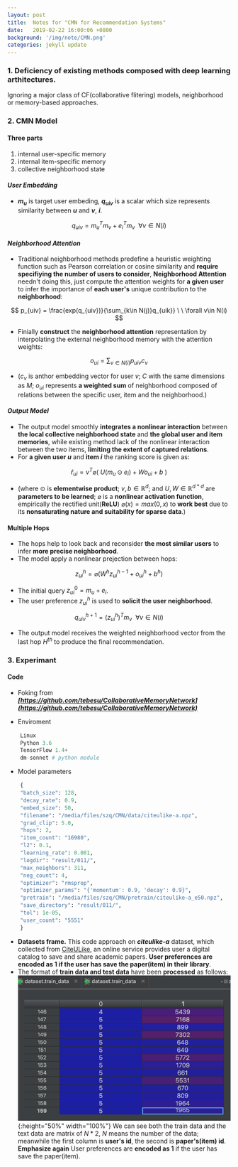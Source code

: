```yaml
---
layout: post
title:  Notes for "CMN for Recommendation Systems"
date:   2019-02-22 16:00:06 +0800
background: '/img/note/CMN.png'
categories: jekyll update
---
```

### 1. Deficiency of existing methods composed with deep learning arthitectures.
Ignoring a major class of CF(collaborative flitering) models, neighborhood or memory-based approaches.


### 2. CMN Model
#### Three parts
1. internal user-specific memory
2. internal item-specific memory
3. collective neighborhood state

#### ***User Embedding***
- **$m_u$** is target user embeding, **$q_{uiv}$** is a scalar which size represents similarity between **$u$** and **$v$**, **$i$**.

$$q_{uiv}=m_u^Tm_v + e_i^Tm_v \ \ \forall v \in N(i)$$ 

#### ***Neighborhood Attention***
+ Traditional neighborhood methods predefine a heuristic weighting function such as Pearson correlation or cosine similarity and **require specifiying the number of users to consider**, **Neighborhood Attention** needn't doing this, just compute the attention weights for **a given user** to infer the importance of **each user's** unique contribution to the **neighborhood**:  
 
$$ p_{uiv} = \frac{exp(q_{uiv})}{\sum_{k\in N(j)}q_{uik}} \ \ \forall v\in N(i) $$

+ Finially **construct** the **neighborhood attention** representation by interpolating the external neighborhood memory with the attention weights:

$$ o_{ui} = \sum_{v\in N(i)}p_{uiv}c_{v} $$

+ ($c_v$ is anthor embedding vector for user $v$; $C$ with the same dimensions as $M$; $o_{ui}$ represents **a weighted sum** of neighborhood composed of relations between the specific user, item and the neighborhood.)

#### ***Output Model***
+ The output model smoothly **integrates a nonlinear interaction** between **the local collective neighborhood state** and **the global user and item memories**, while existing method lack of the nonlinear interaction between the two items, **limiting the extent of captured relations**.
+ For **a given user $u$** and **item $i$** the ranking score is given as:

$$ \hat{r}_{ui} = v^T\varnothing(\ U(m_u\odot e_i) + Wo_{ui} + b \ ) $$

+ (where $\odot$ is **elementwise product**; $v,b\in \mathbb{R}^d$; and $U,W \in \mathbb{R}^{d*d}$ are **parameters to be learned**; $\varnothing$ is a **nonlinear activation function**, empirically the rectified unit(**ReLU**) $\varnothing(x) =  max(0,x)$ to **work best** due to its **nonsaturating nature and suitability for sparse data**.)

#### Multiple Hops
+ The hops help to look back and reconsider **the most similar users** to infer **more precise neighborhood**.
+ The model apply a nonlinear prejection between hops:

$$ z_{ui}^h = \varnothing(W^hz_{ui}^{h-1} + o_{ui}^h + b^h) $$

+ The initial query $z_{ui}^0 = m_u + e_i$.
+ The user preference $z_{ui}^h$ is used to **solicit the user neighborhood**. 

$$ q_{uiv}^{h+1} = (z_{ui}^{h})^Tm_v \ \ \forall v \in N(i) $$

+ The output model receives the weighted neighborhood vector from the last hop $H^{th}$ to produce the final recommendation.

### 3. Experimant
#### Code 
+ Foking from ***[https://github.com/tebesu/CollaborativeMemoryNetwork](https://github.com/tebesu/CollaborativeMemoryNetwork)***

+ Enviroment 
```python
    Linux
    Python 3.6
    TensorFlow 1.4+
    dm-sonnet # python module
```

+ Model parameters
```python
    {
    "batch_size": 128,
    "decay_rate": 0.9,
    "embed_size": 50,
    "filename": "/media/files/szq/CMN/data/citeulike-a.npz",
    "grad_clip": 5.0,
    "hops": 2,
    "item_count": "16980",
    "l2": 0.1,
    "learning_rate": 0.001,
    "logdir": "result/011/",
    "max_neighbors": 311,
    "neg_count": 4,
    "optimizer": "rmsprop",
    "optimizer_params": "{'momentum': 0.9, 'decay': 0.9}",
    "pretrain": "/media/files/szq/CMN/pretrain/citeulike-a_e50.npz",
    "save_directory": "result/011/",
    "tol": 1e-05,
    "user_count": "5551"
    }
```

+ **Datasets frame.** This code approach on ***citeulike-a*** dataset, which collected from [CiteULike](http://www.citeulike.org/), an online service provides user a digital catalog to save and share academic papers. **User preferences are encoded as 1 if the user has save the paper(item) in their library**.
+ The format of **train data and test data** have been **processed** as follows:![train data](/img/note/cmn/CMN_traindata.png){:height="50%" width="100%"} We can see both the train data and the text data are matrix of $N*2$, $N$ means the number of the data; meanwhile the first column is **user's id**, the second is **paper's(item) id**. **Emphasize again** User preferences are **encoded as 1** if the user has save the paper(item).
